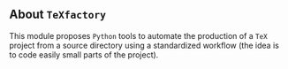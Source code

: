 About `TeXfactory`
------------------

This module proposes `Python` tools to automate the production of a `TeX` project from a source directory using a standardized workflow (the idea is to code easily small parts of the project).
